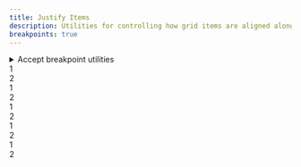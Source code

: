 ```yaml
---
title: Justify Items
description: Utilities for controlling how grid items are aligned along their inline axis.
breakpoints: true
---
```

<div>
    <table-utility prefix="justify-items" property="justify-align-items" custom-property="justify-items" class="mb-lg"></table-utility>
	<details id="accordion-item-1" class="vv-accordion vv-accordion--bordered vv-accordion--marker-right bg-surface mb-lg">
		<summary class="vv-accordion__summary flex items-center" aria-controls="#accordion-item-1" aria-expanded="false">
			<iconify-icon icon="akar-icons:info" class="mr-sm"></iconify-icon>
			Accept breakpoint utilities
		</summary>
		<div aria-hidden="true" class="vv-accordion__content">
			<p class="font-light text-word-3">
				You can also use the breakpoint modifier to apply the class at only a specific screen size and above.<br />
				Example: md:justify-items-{start|end|center|baseline|stretch}
			</p>
		</div>
	</details>
    <card-example>
		<div class="container h-full rounded-md bg-surface-1 p-24">
			<div class="container grid justify-items-start border-b border-alpha-1 mb-24 pb-24">
				<div class="w-1/2 p-10 mb-8 bg-info text-center rounded-sm"><span class="text-xs text-white font-semibold">1</span></div>
				<div class="w-1/2 p-10 bg-info text-center rounded-sm"><span class="text-xs text-white font-semibold">2</span></div>
			</div>
			<div class="container grid justify-items-end border-b border-alpha-1 mb-24 pb-24">
				<div class="w-1/2 p-10 mb-8 bg-info text-center rounded-sm"><span class="text-xs text-white font-semibold">1</span></div>
				<div class="w-1/2 p-10 bg-info text-center rounded-sm"><span class="text-xs text-white font-semibold">2</span></div>
			</div>
			<div class="container grid justify-items-center border-b border-alpha-1 mb-24 pb-24">
				<div class="w-1/2 p-10 mb-8 bg-info text-center rounded-sm"><span class="text-xs text-white font-semibold">1</span></div>
				<div class="w-1/2 p-10 bg-info text-center rounded-sm"><span class="text-xs text-white font-semibold">2</span></div>
			</div>
			<div class="container grid justify-items-baseline border-b border-alpha-1 mb-24 pb-24">
				<div class="w-1/2 p-10 mb-8 bg-info text-center rounded-sm"><span class="text-xs text-white font-semibold">1</span></div>
				<div class="w-1/2 p-10 bg-info text-center rounded-sm"><span class="text-xs text-white font-semibold">2</span></div>
			</div>
			<div class="container grid justify-items-stretch">
				<div class="w-1/2 p-10 mb-8 bg-info text-center rounded-sm"><span class="text-xs text-white font-semibold">1</span></div>
				<div class="w-1/2 p-10 bg-info text-center rounded-sm"><span class="text-xs text-white font-semibold">2</span></div>
			</div>
		</div>
    </card-example>
</div>
